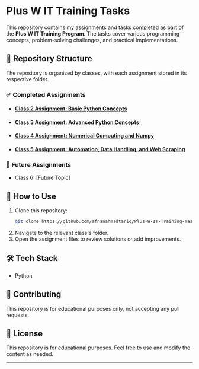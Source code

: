 # Plus W IT Training Tasks

This repository contains my assignments and tasks completed as part of the **Plus W IT Training Program**. The tasks cover various programming concepts, problem-solving challenges, and practical implementations.

## 📂 Repository Structure
The repository is organized by classes, with each assignment stored in its respective folder.

### ✅ Completed Assignments
- #### [Class 2 Assignment: Basic Python Concepts](./Class_2/Class_2_Assignment.md)
- #### [Class 3 Assignment: Advanced Python Concepts](./Class_3/Class_3_Assignment.md)
- #### [Class 4 Assignment: Numerical Computing and Numpy](./Class_4/Class_4_Assignment.md)
- #### [Class 5 Assignment: Automation, Data Handling, and Web Scraping](./Class_5/Class_5_Assignment.md)

### 🔄 Future Assignments
- Class 6: [Future Topic]

## 📌 How to Use
1. Clone this repository:
   ```bash
   git clone https://github.com/afnanahmadtariq/Plus-W-IT-Training-Tasks.git
   ```
2. Navigate to the relevant class's folder.
3. Open the assignment files to review solutions or add improvements.

## 🛠 Tech Stack
- Python

## 🤝 Contributing
This repository is for educational purposes only, not accepting any pull requests.

## 📜 License
This repository is for educational purposes. Feel free to use and modify the content as needed.

---